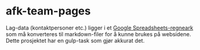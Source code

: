 afk-team-pages
==============

Lag-data (kontaktpersoner etc.) ligger i et [Google Spreadsheets-regneark](https://docs.google.com/spreadsheets/d/1svnSp174idz6UiibQbdYqOO6wGH1tbPAxANK6TVZKHc/edit#gid=0) som må konverteres til markdown-filer for å kunne brukes på websidene. Dette prosjektet har en gulp-task som gjør akkurat det.
